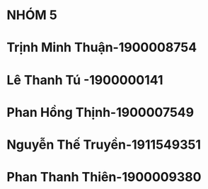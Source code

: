 # NHÓM 5 
# Trịnh Minh Thuận-1900008754
# Lê Thanh Tú -1900000141
# Phan Hồng Thịnh-1900007549
# Nguyễn Thế Truyền-1911549351
# Phan Thanh Thiên-1900009380
